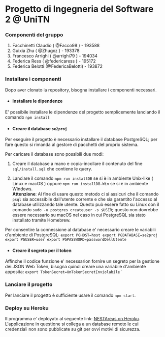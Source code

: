 # Progetto di Ingegneria del Software 2 @ UniTN

### Componenti del gruppo
 1. Facchinetti Claudio ( @Facco98 ) - 193588
 2. Guixia Zhu ( @Zhugxz ) - 193378
 3. Francesco Arrighi ( @arrighi79 ) - 194034
 4. Federica Ress ( @federicaress ) - 195172
 5. Federica Belotti (@FedericaBelotti) - 193872

### Installare i componenti
Dopo aver clonato la repository, bisogna installare i componenti necessari.
 - #### Installare le dipendenze  
 E' possibile installare le dipendenze del progetto semplicemente lanciando il comando `npm install`

 - #### Creare il database `se2proj`
 Per eseguire il progetto è necessario installare il database PostgreSQL; per fare questo si rimanda al gestore di pacchetti del proprio sistema.

 Per caricare il database sono possibili due modi:  
  1. Creare il database a mano e copia-incollare il contenuto del fine `sql/install.sql` che contiene le query.

  2. Lanciare il comando `npm run installDB` se si è in ambiente Unix-like ( Linux e macOS ) oppure `npm run installDB-Win` se si è in ambiente Windows.  
    **Attenzione**: Al fine di usare questo metodo ci si assicuri che il comando `psql` sia accessibile dall'utente corrente e che sia garantito l'accesso al database utilizzando tale utente. Questo può essere fatto su Linux con il comando `sudo -u postgres createuser -s $USER`; questo non dovrebbe essere necessario su macOS nel caso in cui PostgreSQL sia stato installato tramite Homebrew.

  Per consentire la connessione al database e' necessario creare le variabili d'ambiente di PostgreSQL:
    `
    export PGHOST=host
    export PGDATABASE=se2proj
    export PGUSER=user
    export PGPASSWORD=passwordDellUtente
    `
  - #### Creare il segreto per il token
  Affinche il codice funzione e' necessarion fornire un segreto per la gestione dei JSON Web Token, bisogna quindi creare una variabile d'ambiente apposita: ```export TokenSecret=UnTokenSecretInviolabile```
  `

### Lanciare il progetto
Per lanciare il progetto è sufficiente usare il comando `npm start`.

### Deploy su Heroku
Il programma e' deployato al seguente link: [NESTAreas on Heroku](https://nestareas.herokuapp.com). L'applicazione in questione si collega a un database remoto le cui credenziali non sono pubblicate su git per ovvi motivi di sicurezza.
